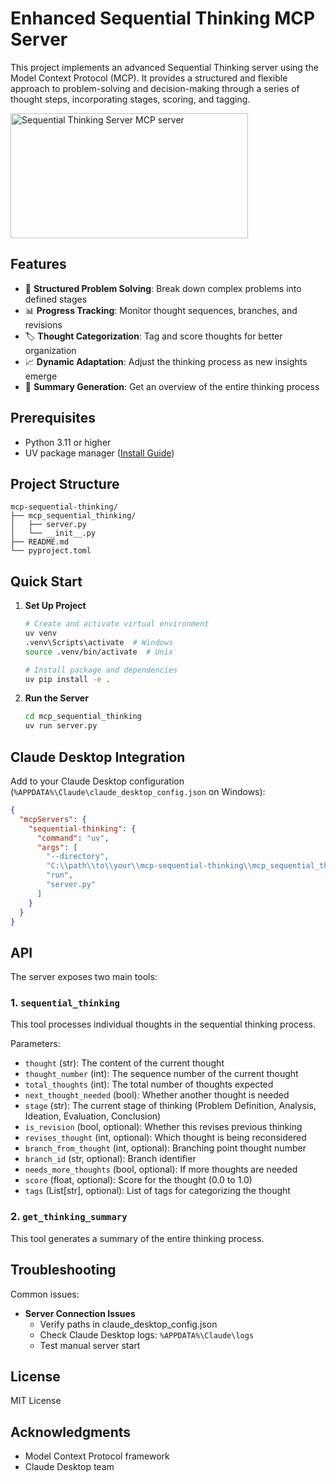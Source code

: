 # Enhanced Sequential Thinking MCP Server

This project implements an advanced Sequential Thinking server using the Model Context Protocol (MCP). It provides a structured and flexible approach to problem-solving and decision-making through a series of thought steps, incorporating stages, scoring, and tagging.

<a href="https://glama.ai/mcp/servers/m83dfy8feg"><img width="380" height="200" src="https://glama.ai/mcp/servers/m83dfy8feg/badge" alt="Sequential Thinking Server MCP server" /></a>

## Features

- 🧠 **Structured Problem Solving**: Break down complex problems into defined stages
- 📊 **Progress Tracking**: Monitor thought sequences, branches, and revisions
- 🏷️ **Thought Categorization**: Tag and score thoughts for better organization
- 📈 **Dynamic Adaptation**: Adjust the thinking process as new insights emerge
- 📝 **Summary Generation**: Get an overview of the entire thinking process

## Prerequisites

- Python 3.11 or higher
- UV package manager ([Install Guide](https://github.com/astral-sh/uv))

## Project Structure

```
mcp-sequential-thinking/
├── mcp_sequential_thinking/
│   ├── server.py
│   └── __init__.py
├── README.md
└── pyproject.toml
```

## Quick Start

1. **Set Up Project**
   ```bash
   # Create and activate virtual environment
   uv venv
   .venv\Scripts\activate  # Windows
   source .venv/bin/activate  # Unix
   
   # Install package and dependencies
   uv pip install -e .
   ```

2. **Run the Server**
   ```bash
   cd mcp_sequential_thinking
   uv run server.py
   ```

## Claude Desktop Integration

Add to your Claude Desktop configuration (`%APPDATA%\Claude\claude_desktop_config.json` on Windows):

```json
{
  "mcpServers": {
    "sequential-thinking": {
      "command": "uv",
      "args": [
        "--directory",
        "C:\\path\\to\\your\\mcp-sequential-thinking\\mcp_sequential_thinking",
        "run",
        "server.py"
      ]
    }
  }
}
```

## API

The server exposes two main tools:

### 1. `sequential_thinking`

This tool processes individual thoughts in the sequential thinking process.

Parameters:
- `thought` (str): The content of the current thought
- `thought_number` (int): The sequence number of the current thought
- `total_thoughts` (int): The total number of thoughts expected
- `next_thought_needed` (bool): Whether another thought is needed
- `stage` (str): The current stage of thinking (Problem Definition, Analysis, Ideation, Evaluation, Conclusion)
- `is_revision` (bool, optional): Whether this revises previous thinking
- `revises_thought` (int, optional): Which thought is being reconsidered
- `branch_from_thought` (int, optional): Branching point thought number
- `branch_id` (str, optional): Branch identifier
- `needs_more_thoughts` (bool, optional): If more thoughts are needed
- `score` (float, optional): Score for the thought (0.0 to 1.0)
- `tags` (List[str], optional): List of tags for categorizing the thought

### 2. `get_thinking_summary`

This tool generates a summary of the entire thinking process.

## Troubleshooting

Common issues:

- **Server Connection Issues**
  - Verify paths in claude_desktop_config.json
  - Check Claude Desktop logs: `%APPDATA%\Claude\logs`
  - Test manual server start

## License

MIT License

## Acknowledgments

- Model Context Protocol framework
- Claude Desktop team
